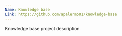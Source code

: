 ```yaml
---
Name: Knowledge base
Link: https://github.com/apalermo01/knowledge-base
---
```


Knowledge base project description
